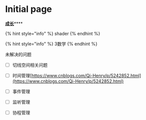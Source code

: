 # Initial page

[**成长**](https://zhuanlan.zhihu.com/p/24424967)\*\*\*\*

{% hint style="info" %}
shader
{% endhint %}

{% hint style="info" %}
3数学
{% endhint %}

未解决的问题

* [ ] 切线空间相关问题
* [ ] 时间管理[https://www.cnblogs.com/Qi-Henry/p/5242852.html](https://www.cnblogs.com/Qi-Henry/p/5242852.html)
* [ ] 事件管理
* [ ] 监听管理
* [ ] 协程管理



